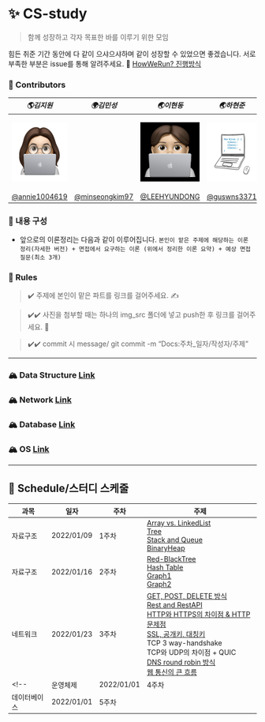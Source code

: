 # ✨ CS-study

> 함께 성장하고 각자 목표한 바를 이루기 위한 모임

힘든 취준 기간 동안에 다 같이 으샤으샤하며 같이 성장할 수 있었으면 좋겠습니다. 서로 부족한 부분은 issue를 통해 알려주세요. 🙂
[HowWeRun? 진행방식](info/README.md)

### 💫 Contributors

| **_🌎김지원_**                                                                              | **_🌍김민성_**                                     | **_🌏이현동_**                                                                              | **_🌏하현준_**                                                                             |
| ------------------------------------------------------------------------------------------- | -------------------------------------------------- | ------------------------------------------------------------------------------------------- | ------------------------------------------------------------------------------------------ |
| <p align="center"><img src="img/imoz.png" height="120" width="120" align-item="center"></p> |                                                    | <p align="center"><img src="img/lhd.jpeg" height="120" width="120" align-item="center"></p> | <p align="center"><img src="img/hhj.jpg" height="120" width="120" align-item="center"></p> |
| [@annie1004619](https://github.com/annie1004619)                                            | [@minseongkim97](https://github.com/minseongkim97) | [@LEEHYUNDONG](https://github.com/LEEHYUNDONG)                                              | [@guswns3371](https://github.com/guswns3371)                                               |


### 📣 내용 구성

- 앞으로의 이론정리는 다음과 같이 이루어집니다.
```본인이 맡은 주제에 해당하는 이론 정리(자세한 버전) + 면접에서 요구하는 이론 (위에서 정리한 이론 요약) + 예상 면접 질문(최소 3개)```


### 👊 Rules

> ✔️ 주제에 본인이 맡은 파트를 링크를 걸어주세요. ✍️

> ✔️✔️ 사진을 첨부할 때는 하나의 img_src 폴더에 넣고 push한 후 링크를 걸어주세요. 🧚

> ✔️✔️ commit 시 message/ git commit -m “Docs:주차\_일자/작성자/주제”


---

### 🏔 Data Structure [Link](DataStructure)

### 🏔 Network [Link](Network)

### 🏔 Database [Link](Database)

### 🏔 OS [Link](OS)

---

## 👊 Schedule/스터디 스케줄

| **과목** | **일자** | **주차** | **주제**|
| ------------- | ---------- | -------- | ---------------------------------------------------------------------------------------------------------------------------------------| 
| 자료구조      | 2022/01/09 | 1주차    | [Array vs. LinkedList](DataStructure/ArrayVSLinkedList.md)<br>[Tree](DataStructure/Tree.md)<br> [Stack and Queue](DataStructure/StackAndQueue.md)<br> [BinaryHeap](DataStructure/Heap.md) |
|자료구조 | 2022/01/16 | 2주차 | [Red-BlackTree](DataStructure/Red-BlackTree.md)<br>[Hash Table](DataStructure/HashTable.md)<br>[Graph1](DataStructure/Graph.md)<br>[Graph2](DataStructure/MinimumSpanningTree.md) |
| 네트워크      | 2022/01/23 | 3주차   | [GET, POST, DELETE 방식](Network/HTTP%20Method.md) <br>[Rest and RestAPI](Network/REST.md)<br>[HTTP와 HTTPS의 차이점 & HTTP문제점](Network/HttpHttps.md) <br>[SSL, 공개키, 대칭키](Network/SSL.md) <br> TCP 3 way-handshake<br>TCP와 UDP의 차이점 + QUIC<br>[DNS round robin 방식](https://github.com/CS-studi/CS-study/blob/master/Network/DNSRoundRobin.md)<br>[웹 통신의 큰 흐름](https://github.com/CS-studi/CS-study/blob/master/Network/%EC%9B%B9%ED%86%B5%EC%8B%A0%EC%9D%98%ED%81%B0%ED%9D%90%EB%A6%84.md)|
<!-- | 운영체제      | 2022/01/01 | 4주차   ||
| 데이터베이스  | 2022/01/01 | 5주차   ||  -->


